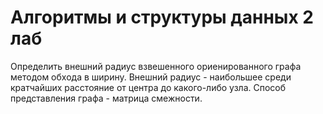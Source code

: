 # Алгоритмы и структуры данных 2 лаб

Определить внешний радиус взвешенного ориенированного графа методом обхода в ширину.
Внешний радиус - наибольшее среди кратчайших расстояние от центра до какого-либо узла.
Способ представления графа - матрица смежности.
